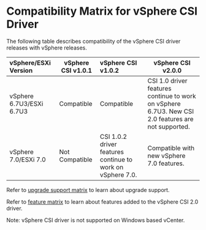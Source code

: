 # Compatibility Matrix for vSphere CSI Driver

The following table describes compatibility of the vSphere CSI driver releases with vSphere releases.

| vSphere/ESXi  Version    | vSphere CSI v1.0.1 | vSphere CSI v1.0.2                                         | vSphere CSI v2.0.0                                           |
| :----------------------- | ------------------ | :--------------------------------------------------------- | ------------------------------------------------------------ |
| vSphere 6.7U3/ESXi 6.7U3 | Compatible         | Compatible                                                 | CSI 1.0 driver features continue to work on vSphere 6.7U3. New CSI 2.0 features are not supported. |
| vSphere 7.0/ESXi 7.0     | Not Compatible     | CSI 1.0.2 driver features continue to work on vSphere 7.0. | Compatible with new vSphere 7.0 features.                    |

Refer to [upgrade support matrix](upgrade_support_matrix.md) to learn about upgrade support.

Refer to [feature matrix](supported_features_matrix.md) to learn about features added to the vSphere CSI 2.0 driver.

Note: vSphere CSI driver is not supported on Windows based vCenter.

